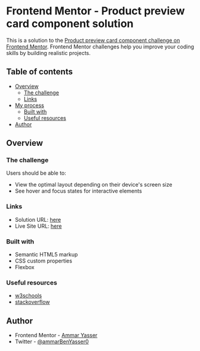 # Frontend Mentor - Product preview card component solution

This is a solution to the [Product preview card component challenge on Frontend Mentor](https://www.frontendmentor.io/challenges/product-preview-card-component-GO7UmttRfa). Frontend Mentor challenges help you improve your coding skills by building realistic projects. 

## Table of contents

- [Overview](#overview)
  - [The challenge](#the-challenge)
  - [Links](#links)
- [My process](#my-process)
  - [Built with](#built-with)
  - [Useful resources](#useful-resources)
- [Author](#author)
  
  

## Overview

### The challenge

Users should be able to:

- View the optimal layout depending on their device's screen size
- See hover and focus states for interactive elements

### Links

- Solution URL: [here](https://www.frontendmentor.io/solutions/product-preview-card-component-solution-0u6_Z2GjoG)
- Live Site URL: [here](https://product-preview-card-am24.netlify.app)

### Built with

- Semantic HTML5 markup
- CSS custom properties
- Flexbox

### Useful resources

- [w3schools](https://w3schools.com/)
- [stackoverflow](https://stackoverflow.com/)

## Author

- Frontend Mentor - [Ammar Yasser](https://www.frontendmentor.io/profile/Ammar0Yasser)
- Twitter - [@ammarBenYasser0](https://twitter.com/ammarBenYasser0)
